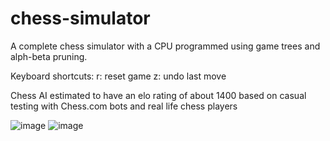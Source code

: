 # chess-simulator
A complete chess simulator with a CPU programmed using game trees and alph-beta pruning. 

Keyboard shortcuts:
r: reset game
z: undo last move

Chess AI estimated to have an elo rating of about 1400 based on casual testing with Chess.com bots and real life chess players

![image](https://github.com/kevinshi-git/chess-simulator/assets/76260759/2849fa65-e1af-4ac3-b10d-22ef198bd398)
![image](https://github.com/kevinshi-git/chess-simulator/assets/76260759/93fe8b29-583b-4f8a-a907-391a2aefa68f)
